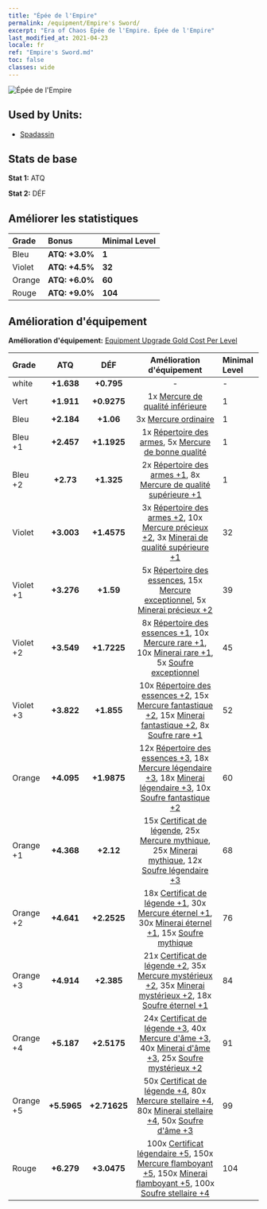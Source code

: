 ```yaml
---
title: "Épée de l'Empire"
permalink: /equipment/Empire's Sword/
excerpt: "Era of Chaos Épée de l'Empire. Épée de l'Empire"
last_modified_at: 2021-04-23
locale: fr
ref: "Empire's Sword.md"
toc: false
classes: wide
---
```


  ![Épée de l'Empire](/images/e/e_1041.png)

## Used by Units:

* [Spadassin](/fr/units/Swordsman/) 


## Stats de base
 **Stat 1:** ATQ

 **Stat 2:** DÉF

## Améliorer les statistiques

  |     Grade    |   Bonus | Minimal Level | 
  |:-------------|:--------|:--------------| 
  | Bleu | **ATQ: +3.0%** | **1** | 
  | Violet | **ATQ: +4.5%** | **32** | 
  | Orange | **ATQ: +6.0%** | **60** | 
  | Rouge | **ATQ: +9.0%** | **104** | 


## Amélioration d'équipement
 **Amélioration d'équipement:** [Equipment Upgrade Gold Cost Per Level](/equipment/EquipmentUpgradeCostPerLevel/) 

  |          Grade      | ATQ | DÉF | Amélioration d'équipement | Minimal Level |
  |:--------------------|:---------:|:---------:|:----------------:|:--------------|
  | white | **+1.638** | **+0.795** | - | - |
  | Vert | **+1.911** | **+0.9275** | 1x [Mercure de qualité inférieure](/ItemsFR/mat_2/) | 1 |
  | Bleu | **+2.184** | **+1.06** | 3x [Mercure ordinaire](/ItemsFR/mat_8/) | 1 |
  | Bleu +1 | **+2.457** | **+1.1925** | 1x [Répertoire des armes](/ItemsFR/mat_18/), 5x [Mercure de bonne qualité](/ItemsFR/mat_14/) | 1 |
  | Bleu +2 | **+2.73** | **+1.325** | 2x [Répertoire des armes +1](/ItemsFR/mat_25/), 8x [Mercure de qualité supérieure +1](/ItemsFR/mat_21/) | 1 |
  | Violet | **+3.003** | **+1.4575** | 3x [Répertoire des armes +2](/ItemsFR/mat_32/), 10x [Mercure précieux +2](/ItemsFR/mat_28/), 3x [Minerai de qualité supérieure +1](/ItemsFR/mat_19/) | 32 |
  | Violet +1 | **+3.276** | **+1.59** | 5x [Répertoire des essences](/ItemsFR/mat_39/), 15x [Mercure exceptionnel](/ItemsFR/mat_35/), 5x [Minerai précieux +2](/ItemsFR/mat_26/) | 39 |
  | Violet +2 | **+3.549** | **+1.7225** | 8x [Répertoire des essences +1](/ItemsFR/mat_46/), 10x [Mercure rare +1](/ItemsFR/mat_42/), 10x [Minerai rare +1](/ItemsFR/mat_40/), 5x [Soufre exceptionnel](/ItemsFR/mat_36/) | 45 |
  | Violet +3 | **+3.822** | **+1.855** | 10x [Répertoire des essences +2](/ItemsFR/mat_53/), 15x [Mercure fantastique +2](/ItemsFR/mat_49/), 15x [Minerai fantastique +2](/ItemsFR/mat_47/), 8x [Soufre rare +1](/ItemsFR/mat_43/) | 52 |
  | Orange | **+4.095** | **+1.9875** | 12x [Répertoire des essences +3](/ItemsFR/mat_60/), 18x [Mercure légendaire +3](/ItemsFR/mat_56/), 18x [Minerai légendaire +3](/ItemsFR/mat_54/), 10x [Soufre fantastique +2](/ItemsFR/mat_50/) | 60 |
  | Orange +1 | **+4.368** | **+2.12** | 15x [Certificat de légende](/ItemsFR/mat_67/), 25x [Mercure mythique](/ItemsFR/mat_63/), 25x [Minerai mythique](/ItemsFR/mat_61/), 12x [Soufre légendaire +3](/ItemsFR/mat_57/) | 68 |
  | Orange +2 | **+4.641** | **+2.2525** | 18x [Certificat de légende +1](/ItemsFR/mat_74/), 30x [Mercure éternel +1](/ItemsFR/mat_70/), 30x [Minerai éternel +1](/ItemsFR/mat_68/), 15x [Soufre mythique](/ItemsFR/mat_64/) | 76 |
  | Orange +3 | **+4.914** | **+2.385** | 21x [Certificat de légende +2](/ItemsFR/mat_81/), 35x [Mercure mystérieux +2](/ItemsFR/mat_77/), 35x [Minerai mystérieux +2](/ItemsFR/mat_75/), 18x [Soufre éternel +1](/ItemsFR/mat_71/) | 84 |
  | Orange +4 | **+5.187** | **+2.5175** | 24x [Certificat de légende +3](/ItemsFR/mat_88/), 40x [Mercure d'âme +3](/ItemsFR/mat_84/), 40x [Minerai d'âme +3](/ItemsFR/mat_82/), 25x [Soufre mystérieux +2](/ItemsFR/mat_78/) | 91 |
  | Orange +5 | **+5.5965** | **+2.71625** | 50x [Certificat de légende +4](/ItemsFR/mat_95/), 80x [Mercure stellaire +4](/ItemsFR/mat_91/), 80x [Minerai stellaire +4](/ItemsFR/mat_89/), 50x [Soufre d'âme +3](/ItemsFR/mat_85/) | 99 |
  | Rouge | **+6.279** | **+3.0475** | 100x [Certificat légendaire +5](/ItemsFR/mat_102/), 150x [Mercure flamboyant +5](/ItemsFR/mat_98/), 150x [Minerai flamboyant +5](/ItemsFR/mat_96/), 100x [Soufre stellaire +4](/ItemsFR/mat_92/) | 104 |

